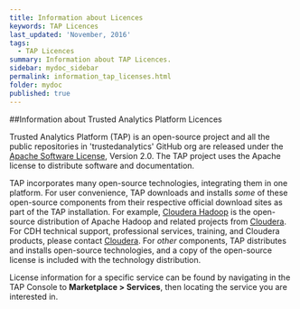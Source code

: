 ```yaml
---
title: Information about Licences
keywords: TAP Licences
last_updated: 'November, 2016'
tags:
  - TAP Licences
summary: Information about TAP Licences. 
sidebar: mydoc_sidebar
permalink: information_tap_licenses.html
folder: mydoc
published: true
---
```


##Information about Trusted Analytics Platform Licences

Trusted Analytics Platform (TAP) is an open-source project and all the public repositories in 'trustedanalytics' GitHub org are released under the [Apache Software License](https://www.apache.org/licenses/), Version 2.0. The TAP project uses the Apache license to distribute software and documentation.

TAP incorporates many open-source technologies, integrating them in one platform. For user convenience, TAP downloads and installs *some* of these open-source components from their respective official download sites as part of the TAP installation. For example, [Cloudera Hadoop](http://www.cloudera.com/content/cloudera/en/products-and-services/cdh.html) is the open-source distribution of Apache Hadoop and related projects from [Cloudera](http://www.cloudera.com/). For CDH technical support, professional services, training, and Cloudera products, please contact [Cloudera](http://www.cloudera.com/). For *other* components, TAP distributes and installs open-source technologies, and a copy of the open-source license is included with the technology distribution.

License information for a specific service can be found by navigating in the TAP Console to **Marketplace > Services**, then locating the service you are interested in.
